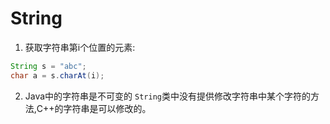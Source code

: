 # String
1. 获取字符串第i个位置的元素:
```java
String s = "abc";
char a = s.charAt(i);
```
2. Java中的字符串是不可变的
   `String`类中没有提供修改字符串中某个字符的方法,C++的字符串是可以修改的。

